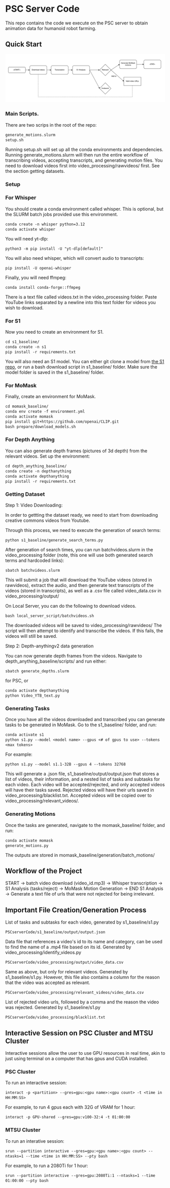 # PSC Server Code

This repo contains the code we execute on the PSC server to obtain animation data for humanoid robot farming.

## Quick Start

![Flowchart](PSC_flowchart.png)


### Main Scripts.

There are two scrips in the root of the repo:

	generate_motions.slurm
	setup.sh

Running setup.sh will set up all the conda environments and dependencies. Running generate_motions.slurm will then run the entire workflow of transcribing videos, accepting transcripts, and generating motion files. You need to download videos first into video_processing/rawvideos/ first. See the section getting datasets.


### Setup

### For Whisper

You should create a conda environment called whisper. This is optional, but the SLURM batch jobs provided use this environment.

	conda create -n whisper python=3.12
	conda activate whisper

You will need yt-dlp:

	python3 -m pip install -U "yt-dlp[default]"

You will also need whisper, which will convert audio to transcripts:

	pip install -U openai-whisper

Finally, you will need ffmpeg:

	conda install conda-forge::ffmpeg

There is a text file called videos.txt in the video_processing folder. Paste YouTube links separated by a newline into this text folder for videos you wish to download.

### For S1

Now you need to create an environment for S1.

	cd s1_baseline/
	conda create -n s1
	pip install -r requirements.txt

You will also need an S1 model. You can either git clone a model from [the S1 repo](https://huggingface.co/simplescaling), or run a bash download script in s1_baseline/ folder. Make sure the model folder is saved in the s1_baseline/ folder.

### For MoMask

Finally, create an environment for MoMask.

	cd momask_baseline/
	conda env create -f environment.yml
	conda activate momask
	pip install git+https://github.com/openai/CLIP.git
	bash prepare/download_models.sh	

### For Depth Anything

You can also generate depth frames (pictures of 3d depth) from the relevant videos. Set up the environment:

	cd depth_anything_baseline/
	conda create -n depthanything
	conda activate depthanything
	pip install -r requirements.txt

### Getting Dataset

Step 1: Video Downloading: 

In order to gettting the dataset ready, we need to start from downloading creative commons videos from Youtube. 

Through this process, we need to execute the generation of search terms:

	python s1_baseline/generate_search_terms.py

After generation of search times, you can run batchvideos.slurm in the video_processing folder (note, this one will use both generated search terms and hardcoded links):

	sbatch batchvideos.slurm

This will submit a job that will download the YouTube videos (stored in rawvideos), extract the audio, and then generate text transcripts of the videos (stored in transcripts), as well as a .csv file called video_data.csv in video_processing/output/

On Local Server, you can do the following to download videos.

	bash local_server_script/batchvideos.sh

The downloaded videos will be saved to video_processing/rawvideos/
The script will then attempt to identify and transcribe the videos. If this fails, the videos will still be saved.



Step 2: Depth-anythingv2 data generation 

You can now generate depth frames from the videos. Navigate to depth_anything_baseline/scripts/ and run either:

	sbatch generate_depths.slurm

for PSC, or

	conda activate depthanything
	python Video_YTB_text.py

### Generating Tasks

Once you have all the videos downloaded and transcribed you can generate tasks to be generated in MoMask. Go to the s1_baseline/ folder, and run:

	conda activate s1
	python s1.py --model <model name> --gpus <# of gpus to use> --tokens <max tokens>

For example:

	python s1.py --model s1.1-32B --gpus 4 --tokens 32768

This will generate a .json file, s1_baseline/output/output.json that stores a list of videos, their information, and a nested list of tasks and subtasks for each video. Each video will be accepted/rejected, and only accepted videos will have their tasks saved. Rejected videos will have their urls saved in video_processing/blacklist.txt. Accepted videos will be copied over to video_processing/relevant_videos/.

### Generating Motions

Once the tasks are generated, navigate to the momask_baseline/ folder, and run:

	conda activate momask
	generate_motions.py

The outputs are stored in momask_baseline/generation/batch_motions/

## Workflow of the Project

START -> batch video download (video_id.mp3) -> Whisper transcription -> S1 Analysis (tasks/reject) -> MoMask Motion Generation -> END
S1 Analysis -> Generate a text file of urls that were not rejected for being irrelevant.

## Important File Creation/Generation Process

List of tasks and subtasks for each video, generated by s1_baseline/s1.py

	PSCserverCode/s1_baseline/output/output.json

Data file that references a video's id to its name and category, can be used to find the name of a .mp4 file based on its id. Generated by video_processing/identify_videos.py

	PSCserverCode/video_processing/output/video_data.csv

Same as above, but only for relevant videos. Generated by s1_baseline/s1.py. However, this file also contains a column for the reason that the video was accepted as relevant.

	PSCserverCode/video_processing/relevant_videos/video_data.csv

List of rejected video urls, followed by a comma and the reason the video was rejected. Generated by s1_baseline/s1.py

	PSCserverCode/video_processing/blacklist.txt

## Interactive Session on PSC Cluster and MTSU Cluster

Interactive sessions allow the user to use GPU resources in real time, akin to just using terminal on a computer that has gpus and CUDA installed.

### PSC Cluster

To run an interactive session:

	interact -p <partition> --gres=gpu:<gpu name>:<gpu count> -t <time in HH:MM:SS>

For example, to run 4 gpus each with 32G of VRAM for 1 hour:

	interact -p GPU-shared --gres=gpu:v100-32:4 -t 01:00:00

### MTSU Cluster

To run an interative session:

	srun --partition interactive --gres=gpu:<gpu name>:<gpu count> --ntasks=1 --time <time in HH:MM:SS> --pty bash

For example, to run a 2080Ti for 1 hour:

	srun --partition interactive --gres=gpu:2080Ti:1 --ntasks=1 --time 01:00:00 --pty bash

